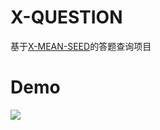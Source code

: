 # X-QUESTION
基于[X-MEAN-SEED](https://github.com/radishj/X-MEAN-SEED)的答题查询项目

# Demo
![](https://github.com/radishj/X-Zone/blob/master/40_node/03_X-QUESTION/public/img/demo2.gif?raw=true)
